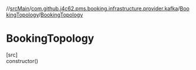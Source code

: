 //[srcMain](../../../index.md)/[com.github.j4c62.pms.booking.infrastructure.provider.kafka](../index.md)/[BookingTopology](index.md)/[BookingTopology](-booking-topology.md)

# BookingTopology

[src]\
constructor()